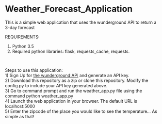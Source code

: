 # Weather_Forecast_Application
This is a simple web application that uses the wunderground API to return a 3-day forecast

REQUIREMENTS:<br>
1) Python 3.5<br>
2) Required python libraries: flask, requests_cache, requests.<br>
<br>
<p>
Steps to use this application:<br>
1) Sign Up for <a href="https://www.wunderground.com/weather/api/d/docs">the wunderground API</a> and generate an API key. <br>
2) Download this repository as a zip or clone this repository. Modify the config.py to include your API key generated above.<br>
3) Go to command prompt and run the weather_app.py file using the command python weather_app.py<br>
4) Launch the web application in your browser. The default URL is localhost:5000<br>
5) Enter the zipcode of the place you would like to see the temperature... As simple as that!<br>
</p>
